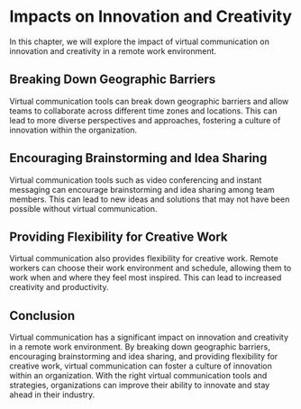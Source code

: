 Impacts on Innovation and Creativity
========================================================================================================

In this chapter, we will explore the impact of virtual communication on innovation and creativity in a remote work environment.

Breaking Down Geographic Barriers
---------------------------------

Virtual communication tools can break down geographic barriers and allow teams to collaborate across different time zones and locations. This can lead to more diverse perspectives and approaches, fostering a culture of innovation within the organization.

Encouraging Brainstorming and Idea Sharing
------------------------------------------

Virtual communication tools such as video conferencing and instant messaging can encourage brainstorming and idea sharing among team members. This can lead to new ideas and solutions that may not have been possible without virtual communication.

Providing Flexibility for Creative Work
---------------------------------------

Virtual communication also provides flexibility for creative work. Remote workers can choose their work environment and schedule, allowing them to work when and where they feel most inspired. This can lead to increased creativity and productivity.

Conclusion
----------

Virtual communication has a significant impact on innovation and creativity in a remote work environment. By breaking down geographic barriers, encouraging brainstorming and idea sharing, and providing flexibility for creative work, virtual communication can foster a culture of innovation within an organization. With the right virtual communication tools and strategies, organizations can improve their ability to innovate and stay ahead in their industry.
